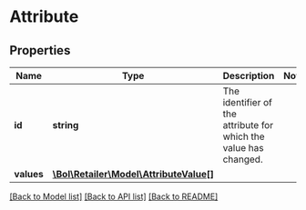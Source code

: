 # Attribute

## Properties
Name | Type | Description | Notes
------------ | ------------- | ------------- | -------------
**id** | **string** | The identifier of the attribute for which the value has changed. | 
**values** | [**\Bol\Retailer\Model\AttributeValue[]**](AttributeValue.md) |  | 

[[Back to Model list]](../../README.md#documentation-for-models) [[Back to API list]](../../README.md#documentation-for-api-endpoints) [[Back to README]](../../README.md)

